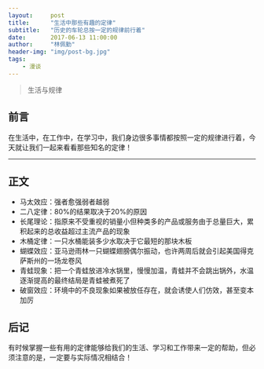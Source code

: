 ```yaml
---
layout:     post
title:      "生活中那些有趣的定律"
subtitle:   "历史的车轮总按一定的规律前行着"
date:       2017-06-13 11:00:00
author:     "林佩勤"
header-img: "img/post-bg.jpg"
tags:
    - 漫谈
---
```


> 生活与规律


## 前言

在生活中，在工作中，在学习中，我们身边很多事情都按照一定的规律进行着，今天就让我们一起来看看那些知名的定律！

---

## 正文

- 马太效应：强者愈强弱者越弱
- 二八定律：80%的结果取决于20%的原因
- 长尾理论：指原来不受重视的销量小但种类多的产品或服务由于总量巨大，累积起来的总收益超过主流产品的现象
- 木桶定律：一只水桶能装多少水取决于它最短的那块木板
- 蝴蝶效应：亚马逊雨林一只蝴蝶翅膀偶尔振动，也许两周后就会引起美国得克萨斯州的一场龙卷风
- 青蛙现象：把一个青蛙放进冷水锅里，慢慢加温，青蛙并不会跳出锅外，水温逐渐提高的最终结局是青蛙被煮死了
- 破窗效应：环境中的不良现象如果被放任存在，就会诱使人们仿效，甚至变本加厉

## 后记

有时候掌握一些有用的定律能够给我们的生活、学习和工作带来一定的帮助，但必须注意的是，一定要与实际情况相结合！
